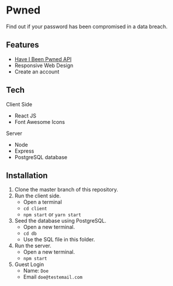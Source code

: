 # Pwned

Find out if your password has been compromised in a data breach.

## Features

* [Have I Been Pwned API](https://haveibeenpwned.com/API/v2)
* Responsive Web Design
* Create an account

## Tech

Client Side
* React JS
* Font Awesome Icons

Server
* Node
* Express
* PostgreSQL database

## Installation

1. Clone the master branch of this repository.
2. Run the client side.
    * Open a terminal
    * `cd client`
    * `npm start` or `yarn start`
3. Seed the database using PostgreSQL.
    * Open a new terminal.
    * `cd db`
    * Use the SQL file in this folder.
4. Run the server.
    * Open a new terminal.
    * `npm start`
5. Guest Login
    * Name: `Doe`
    * Email `doe@testemail.com`
